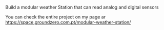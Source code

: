 Build a modular weather Station that can read analog and digital sensors

You can check the entire project on my page ar https://space.groundzero.com.pt/modular-weather-station/
